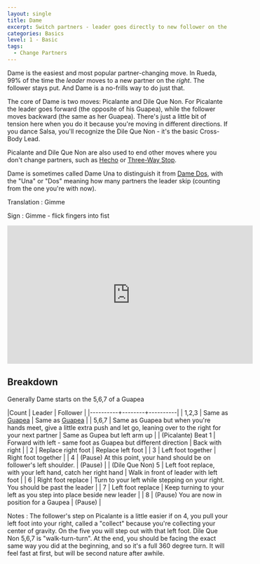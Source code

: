 ```yaml
---
layout: single
title: Dame
excerpt: Switch partners - leader goes directly to new follower on the right.  
categories: Basics
level: 1 - Basic
tags:
  - Change Partners
---
```


Dame is the easiest and most popular partner-changing move.  In Rueda, 99% of the time the
_leader_ moves to a new partner on the _right_.  The follower stays put.  And Dame is a no-frills
way to do just that.  

The core of Dame is two moves: Picalante and Dile Que Non.  For Picalante the leader goes 
forward (the opposite of his Guapea), while the follower moves backward (the same as her Guapea). There's
just a little bit of tension here when you do it because you're moving in different directions.
If you dance Salsa, you'll recognize the Dile Que Non - it's the basic Cross-Body Lead.  

Picalante and Dile Que Non are also used to end other moves where you don't change partners,
such as [Hecho](/from-the-tap/hecho) or [Three-Way Stop](/from-the-tap/three-way-stop).

Dame is sometimes called Dame Una to distinguish it from [Dame Dos](/basics/dame-dos), with 
the "Una" or "Dos" meaning how many partners the leader skip (counting from the one you're 
with now).  

Translation
: Gimme

Sign
: Gimme - flick fingers into fist

<iframe width="560" height="315"  src="https://www.youtube-nocookie.com/embed/CpQLbfl6c8E?rel=0" frameborder="0" allowfullscreen></iframe>

## Breakdown

Generally Dame starts on the 5,6,7 of a Guapea

|Count     | Leader | Follower |
|----------+--------+----------|
| 1,2,3 | Same as [Guapea](/basics/guapea) | Same as [Guapea](/basics/guapea) |
| 5,6,7 | Same as Guapea but when you're hands meet, give a little extra push and let go, leaning over to the right for your next partner | Same as Gupea but left arm up |
| (Picalante) Beat 1 | Forward with left - same foot as Guapea but different direction | Back with right |
| 2 | Replace right foot | Replace left foot |
| 3 | Left foot together  | Right foot together |
| 4 | (Pause) At this point, your hand should be on follower's left shoulder. | (Pause) |
| (Dile Que Non) 5 | Left foot replace, with your left hand, catch her right hand | Walk in front of leader with left foot |
| 6 | Right foot replace | Turn to your left while stepping on your right.  You should be past the leader |
| 7 | Left foot replace | Keep turning to your left as you step into place beside new leader |
| 8 | (Pause)  You are now in position for a Gaupea | (Pause) |

Notes
: The follower's step on Picalante is a little easier if on 4, you pull your left foot into your right, called a "collect" because you're collecting your center of gravity.  On the five you will step out with that left foot.  Dile Que Non 5,6,7 is "walk-turn-turn".  At the end, you should be facing the exact
same way you did at the beginning, and so it's a full 360 degree turn.  It will feel fast at
first, but will be second nature after awhile.  

